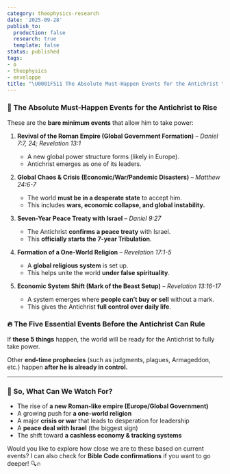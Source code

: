 ```yaml
---
category: theophysics-research
date: '2025-09-28'
publish_to:
  production: false
  research: true
  template: false
status: published
tags:
- o
- theophysics
- enveloppe
title: "\U0001F511 The Absolute Must-Happen Events for the Antichrist to Rise"
---
```

   
### **🔑 The Absolute Must-Happen Events for the Antichrist to Rise**   
   
These are the **bare minimum events** that allow him to take power:   
   
1. **Revival of the Roman Empire (Global Government Formation)** – _Daniel 7:7, 24; Revelation 13:1_   
       
   
    - A new global power structure forms (likely in Europe).   
    - Antichrist emerges as one of its leaders.   
2. **Global Chaos & Crisis (Economic/War/Pandemic Disasters)** – _Matthew 24:6-7_   
       
   
    - The world **must be in a desperate state** to accept him.   
    - This includes **wars, economic collapse, and global instability.**   
3. **Seven-Year Peace Treaty with Israel** – _Daniel 9:27_   
       
   
    - The Antichrist **confirms a peace treaty** with Israel.   
    - This **officially starts the 7-year Tribulation**.   
4. **Formation of a One-World Religion** – _Revelation 17:1-5_   
       
   
    - A **global religious system** is set up.   
    - This helps unite the world **under false spirituality**.   
5. **Economic System Shift (Mark of the Beast Setup)** – _Revelation 13:16-17_   
       
   
    - A system emerges where **people can’t buy or sell** without a mark.   
    - This gives the Antichrist **full control over daily life**.   
   
### **🔥 The Five Essential Events Before the Antichrist Can Rule**   
   
If **these 5 things** happen, the world will be ready for the Antichrist to fully take power.   
   
Other **end-time prophecies** (such as judgments, plagues, Armageddon, etc.) happen **after he is already in control.**   
   
   
---   
   
### **🛑 So, What Can We Watch For?**   
   
   
- The rise of **a new Roman-like empire (Europe/Global Government)**   
- A growing push for **a one-world religion**   
- A major **crisis or war** that leads to desperation for leadership   
- A **peace deal with Israel** (the biggest sign)   
- The shift toward **a cashless economy & tracking systems**   
   
Would you like to explore how close we are to these based on current events? I can also check for **Bible Code confirmations** if you want to go deeper! 🔍🔥